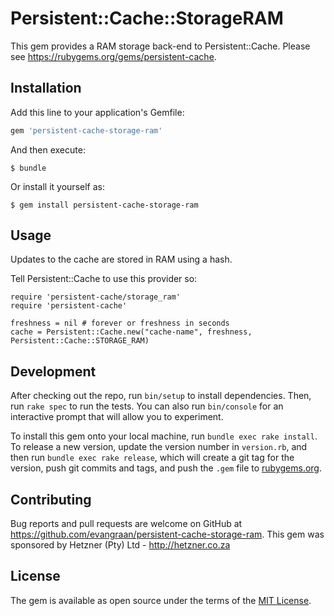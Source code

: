 # Persistent::Cache::StorageRAM

This gem provides a RAM storage back-end to Persistent::Cache. Please see https://rubygems.org/gems/persistent-cache.

## Installation

Add this line to your application's Gemfile:

```ruby
gem 'persistent-cache-storage-ram'
```

And then execute:

    $ bundle

Or install it yourself as:

    $ gem install persistent-cache-storage-ram

## Usage

Updates to the cache are stored in RAM using a hash.

Tell Persistent::Cache to use this provider so:

    require 'persistent-cache/storage_ram'
    require 'persistent-cache'

    freshness = nil # forever or freshness in seconds
    cache = Persistent::Cache.new("cache-name", freshness, Persistent::Cache::STORAGE_RAM)

## Development

After checking out the repo, run `bin/setup` to install dependencies. Then, run `rake spec` to run the tests. You can also run `bin/console` for an interactive prompt that will allow you to experiment.

To install this gem onto your local machine, run `bundle exec rake install`. To release a new version, update the version number in `version.rb`, and then run `bundle exec rake release`, which will create a git tag for the version, push git commits and tags, and push the `.gem` file to [rubygems.org](https://rubygems.org).

## Contributing

Bug reports and pull requests are welcome on GitHub at https://github.com/evangraan/persistent-cache-storage-ram. This gem was sponsored by Hetzner (Pty) Ltd - http://hetzner.co.za

## License

The gem is available as open source under the terms of the [MIT License](http://opensource.org/licenses/MIT).

